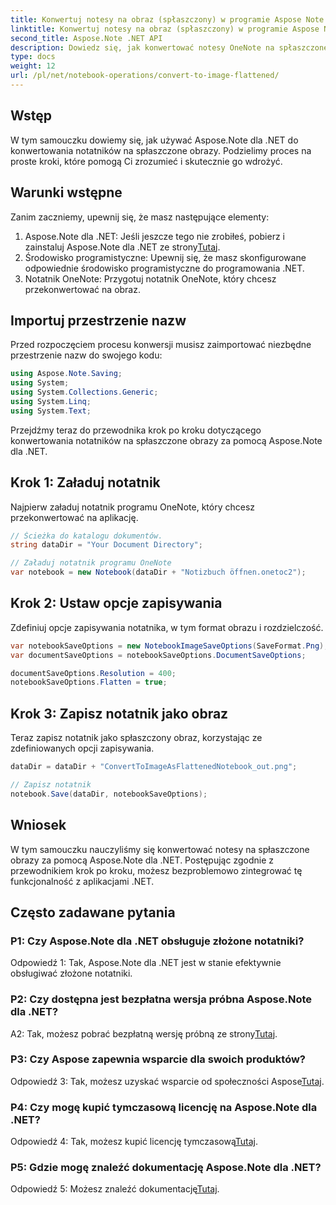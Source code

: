 ```yaml
---
title: Konwertuj notesy na obraz (spłaszczony) w programie Aspose Note .NET
linktitle: Konwertuj notesy na obraz (spłaszczony) w programie Aspose Note .NET
second_title: Aspose.Note .NET API
description: Dowiedz się, jak konwertować notesy OneNote na spłaszczone obrazy za pomocą Aspose.Note dla .NET. Przewodnik krok po kroku dotyczący bezproblemowej integracji.
type: docs
weight: 12
url: /pl/net/notebook-operations/convert-to-image-flattened/
---
```

## Wstęp

W tym samouczku dowiemy się, jak używać Aspose.Note dla .NET do konwertowania notatników na spłaszczone obrazy. Podzielimy proces na proste kroki, które pomogą Ci zrozumieć i skutecznie go wdrożyć.

## Warunki wstępne

Zanim zaczniemy, upewnij się, że masz następujące elementy:

1.  Aspose.Note dla .NET: Jeśli jeszcze tego nie zrobiłeś, pobierz i zainstaluj Aspose.Note dla .NET ze strony[Tutaj](https://releases.aspose.com/note/net/).
2. Środowisko programistyczne: Upewnij się, że masz skonfigurowane odpowiednie środowisko programistyczne do programowania .NET.
3. Notatnik OneNote: Przygotuj notatnik OneNote, który chcesz przekonwertować na obraz.

## Importuj przestrzenie nazw

Przed rozpoczęciem procesu konwersji musisz zaimportować niezbędne przestrzenie nazw do swojego kodu:

```csharp
using Aspose.Note.Saving;
using System;
using System.Collections.Generic;
using System.Linq;
using System.Text;
```

Przejdźmy teraz do przewodnika krok po kroku dotyczącego konwertowania notatników na spłaszczone obrazy za pomocą Aspose.Note dla .NET.

## Krok 1: Załaduj notatnik

Najpierw załaduj notatnik programu OneNote, który chcesz przekonwertować na aplikację.

```csharp
// Ścieżka do katalogu dokumentów.
string dataDir = "Your Document Directory";

// Załaduj notatnik programu OneNote
var notebook = new Notebook(dataDir + "Notizbuch öffnen.onetoc2");
```

## Krok 2: Ustaw opcje zapisywania

Zdefiniuj opcje zapisywania notatnika, w tym format obrazu i rozdzielczość.

```csharp
var notebookSaveOptions = new NotebookImageSaveOptions(SaveFormat.Png);
var documentSaveOptions = notebookSaveOptions.DocumentSaveOptions;

documentSaveOptions.Resolution = 400;
notebookSaveOptions.Flatten = true;
```

## Krok 3: Zapisz notatnik jako obraz

Teraz zapisz notatnik jako spłaszczony obraz, korzystając ze zdefiniowanych opcji zapisywania.

```csharp
dataDir = dataDir + "ConvertToImageAsFlattenedNotebook_out.png";

// Zapisz notatnik
notebook.Save(dataDir, notebookSaveOptions);
```

## Wniosek

W tym samouczku nauczyliśmy się konwertować notesy na spłaszczone obrazy za pomocą Aspose.Note dla .NET. Postępując zgodnie z przewodnikiem krok po kroku, możesz bezproblemowo zintegrować tę funkcjonalność z aplikacjami .NET.

## Często zadawane pytania

### P1: Czy Aspose.Note dla .NET obsługuje złożone notatniki?

Odpowiedź 1: Tak, Aspose.Note dla .NET jest w stanie efektywnie obsługiwać złożone notatniki.

### P2: Czy dostępna jest bezpłatna wersja próbna Aspose.Note dla .NET?

 A2: Tak, możesz pobrać bezpłatną wersję próbną ze strony[Tutaj](https://releases.aspose.com/).

### P3: Czy Aspose zapewnia wsparcie dla swoich produktów?

 Odpowiedź 3: Tak, możesz uzyskać wsparcie od społeczności Aspose[Tutaj](https://forum.aspose.com/c/note/28).

### P4: Czy mogę kupić tymczasową licencję na Aspose.Note dla .NET?

 Odpowiedź 4: Tak, możesz kupić licencję tymczasową[Tutaj](https://purchase.aspose.com/temporary-license/).

### P5: Gdzie mogę znaleźć dokumentację Aspose.Note dla .NET?

 Odpowiedź 5: Możesz znaleźć dokumentację[Tutaj](https://reference.aspose.com/note/net/).